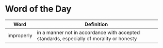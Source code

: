 # Word of the Day

|Word|Definition|
|---|---|
|improperly|in a manner not in accordance with accepted standards, especially of morality or honesty|